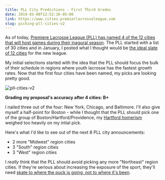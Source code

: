 ```yaml
---
title: PLL City Predictions - First Third Grades
date: 2019-03-08T12:52:26-05:00
link: https://www.cities.premierlacrosseleague.com
slug: picking-pll-cities-v2
---
```


As of today, [Premiere Lacrosse League (PLL) has named 4 of the 12 cities that will host games during their inagural season](https://www.premierlacrosseleague.com/schedule). The PLL started with a list of 30 cities and in January, I posted what I thought would be [the ideal slate of 12 cities](https://www.alspur.com/picking-pll-cities/) for the new league. 

My initial selections started with the idea that the PLL should focus the bulk of their schedule in regions where youth lacrosse has the fastest growth rates. Now that the first four cities have been named, my picks are looking pretty good.

![pll-cities-v2](/files/pll-cities-v2.jpg)
  
**Grading my proposal's accuracy after 4 cities: B+**
  
I nailed three out of the four: New York, Chicago, and Baltimore. I'll also give myself a half-point for Boston - while I thought that the PLL should pick one of the group of Boston/Hartford/Providence, my [Hartford homerism](https://www.trincoll.edu) weighed too heavily on my intial pick.


Here's what I'd like to see out of the next 8 PLL city announcements:

- 2 more "Midwest" region cities
- 3 "South" region cities
- 3 "West" region cities

I *really* think that the PLL should avoid picking any more "Northeast" region cities. If they're serious about increasing the exposure of the sport, they'll need [skate to where the puck is going, not to where it's been](https://en.wikipedia.org/wiki/Wayne_Gretzky). 